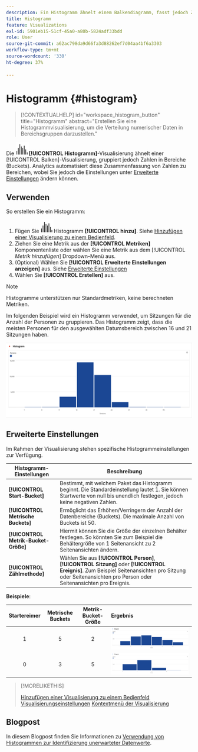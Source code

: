 ```yaml
---
description: Ein Histogramm ähnelt einem Balkendiagramm, fasst jedoch Zahlen zu Bereichen (Behältern) zusammen.
title: Histogramm
feature: Visualizations
exl-id: 5901eb15-51cf-45a0-a80b-5824adf33bdd
role: User
source-git-commit: a62ac798da9d66fa3d88262ef7d04aa4bf6a3303
workflow-type: tm+mt
source-wordcount: '330'
ht-degree: 37%

---
```


# Histogramm {#histogram}

<!-- markdownlint-disable MD034 -->

>[!CONTEXTUALHELP]
>id="workspace_histogram_button"
>title="Histogramm"
>abstract="Erstellen Sie eine Histogrammvisualisierung, um die Verteilung numerischer Daten in Bereichsgruppen darzustellen."

<!-- markdownlint-enable MD034 -->


Die ![Histogramm](/help/assets/icons/Histogram.svg)**[!UICONTROL Histogramm]**-Visualisierung ähnelt einer [!UICONTROL Balken]-Visualisierung, gruppiert jedoch Zahlen in Bereiche (Buckets). Analytics automatisiert diese Zusammenfassung von Zahlen zu Bereichen, wobei Sie jedoch die Einstellungen unter [Erweiterte Einstellungen](#advanced-settings) ändern können.

## Verwenden

So erstellen Sie ein Histogramm:

1. Fügen Sie ![ Visualisierung ](/help/assets/icons/Histogram.svg)Histogramm **[!UICONTROL hinzu]**. Siehe [Hinzufügen einer Visualisierung zu einem Bedienfeld](freeform-analysis-visualizations.md#add-visualizations-to-a-panel).
1. Ziehen Sie eine Metrik aus der **[!UICONTROL Metriken]** Komponentenliste oder wählen Sie eine Metrik aus dem [!UICONTROL *Metrik hinzufügen*] Dropdown-Menü aus.
1. (Optional) Wählen Sie **[!UICONTROL Erweiterte Einstellungen anzeigen]** aus. Siehe [Erweiterte Einstellungen](#advanced-settings)
1. Wählen Sie **[!UICONTROL Erstellen]** aus.

>[!NOTE]
>
>Histogramme unterstützen nur Standardmetriken, keine berechneten Metriken.

Im folgenden Beispiel wird ein Histogramm verwendet, um Sitzungen für die Anzahl der Personen zu gruppieren. Das Histogramm zeigt, dass die meisten Personen für den ausgewählten Datumsbereich zwischen 16 und 21 Sitzungen haben.

![](assets/histogram.png)

## Erweiterte Einstellungen

Im Rahmen der Visualisierung stehen spezifische Histogrammeinstellungen zur Verfügung.

| Histogramm-Einstellungen | Beschreibung |
|---|---|
| **[!UICONTROL Start-Bucket]** | Bestimmt, mit welchem Paket das Histogramm beginnt. Die Standardeinstellung lautet 1. Sie können Startwerte von null bis unendlich festlegen, jedoch keine negativen Zahlen. |
| **[!UICONTROL Metrische Buckets]** | Ermöglicht das Erhöhen/Verringern der Anzahl der Datenbereiche (Buckets). Die maximale Anzahl von Buckets ist 50. |
| **[!UICONTROL Metrik-Bucket-Größe]** | Hiermit können Sie die Größe der einzelnen Behälter festlegen. So könnten Sie zum Beispiel die Behältergröße von 1 Seitenansicht zu 2 Seitenansichten ändern. |
| **[!UICONTROL Zählmethode]** | Wählen Sie aus **[!UICONTROL Person]**, **[!UICONTROL Sitzung]** oder **[!UICONTROL Ereignis]**. Zum Beispiel Seitenansichten pro Sitzung oder Seitenansichten pro Person oder Seitenansichten pro Ereignis. |

<!--Russ or Meike - Check Hit Type link above. -->

**Beispiele**:

| Startereimer | Metrische Buckets | Metrik-Bucket-Größe | Ergebnis |
|:----:|:--:|:--:|:--|
| 1 | 5 | 2 | ![Histogramm, Start-Bucket 1, Metrik-Buckets 5, Metrik-Bucket Größe 2](assets/histogram-1-5-2.png) |
| 0 | 3 | 5 | ![Histogramm, Start-Bucket 0, Metrik-Buckets 3, Metrik-Bucket Größe 5](assets/histogram-0-3-5.png) |

>[!MORELIKETHIS]
>
>[Hinzufügen einer Visualisierung zu einem Bedienfeld](/help/analysis-workspace/visualizations/freeform-analysis-visualizations.md#add-visualizations-to-a-panel)
>[Visualisierungseinstellungen](/help/analysis-workspace/visualizations/freeform-analysis-visualizations.md#settings)
>[Kontextmenü der Visualisierung](/help/analysis-workspace/visualizations/freeform-analysis-visualizations.md#context-menu)
>


## Blogpost

In diesem Blogpost finden Sie Informationen zu [Verwendung von Histogrammen zur Identifizierung unerwarteter Datenwerte](https://experienceleaguecommunities.adobe.com/t5/adobe-analytics-blogs/using-histograms-to-identify-unexpected-data-values/ba-p/596168).
